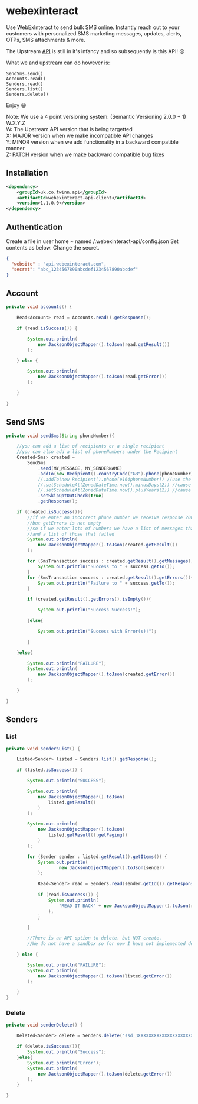 # webexinteract
Use WebExInteract to send bulk SMS online. 
Instantly reach out to your customers with personalized SMS marketing messages, updates, alerts, OTPs, SMS attachments &amp; more.

The Upstream [API](https://docs.webexinteract.com/reference/sms-api) is still in it's infancy and so subsequently is this API! :disappointed:

What we and upstream can do however is:

    SendSms.send()
    Accounts.read()
    Senders.read()
    Senders.list()
    Senders.delete()

Enjoy :smiley:

Note: We use a 4 point versioning system: (Semantic Versioning 2.0.0 + 1) W.X.Y.Z  
    W: The Upstream API version that is being targetted  
    X: MAJOR version when we make incompatible API changes  
    Y: MINOR version when we add functionality in a backward compatible manner  
    Z: PATCH version when we make backward compatible bug fixes  
    
## Installation
```xml
<dependency>
    <groupId>uk.co.twinn.api</groupId>
    <artifactId>webexinteract-api-client</artifactId>
    <version>1.1.0.0</version>
</dependency>
```

## Authentication

Create a file in user home ~ named /.webexinteract-api/config.json
Set contents as below. Change the secret.

```json
{
  "website" : "api.webexinteract.com", 
  "secret": "abc_1234567890abcdef1234567890abcdef"
}
```

## Account
```java
private void accounts() {

    Read<Account> read = Accounts.read().getResponse();

    if (read.isSuccess()) {

        System.out.println(
            new JacksonObjectMapper().toJson(read.getResult())
        );

    } else {

        System.out.println(
            new JacksonObjectMapper().toJson(read.getError())
        );

    }

}

```
## Send SMS
```java
private void sendSms(String phoneNumber){

    //you can add a list of recipients or a single recipient
    //you can also add a list of phoneNumbers under the Recipient
    Created<Sms> created =
        SendSms
            .send(MY_MESSAGE, MY_SENDERNAME)
            .addTo(new Recipient().countryCode("GB").phone(phoneNumber)) //set GB as country use 'normal' 07000123456 format
            //.addTo(new Recipient().phone(e164phoneNumber)) //use the +4470000123456 format
            //.setScheduleAt(ZonedDateTime.now().minusDays(2)) //cause in the past error
            //.setScheduleAt(ZonedDateTime.now().plusYears(2)) //cause too far in the future error
            .setSkipOptOutCheck(true)
            .getResponse();

    if (created.isSuccess()){
        //if we enter an incorrect phone number we receive response 200
        //but getErrors is not empty
        //so if we enter lots of numbers we have a list of messages that succeed
        //and a list of those that failed
        System.out.println(
            new JacksonObjectMapper().toJson(created.getResult())
        );

        for (SmsTransaction success : created.getResult().getMessages()){
            System.out.println("Success to " + success.getTo());
        }
        for (SmsTransaction success : created.getResult().getErrors()){
            System.out.println("Failure to " + success.getTo());
        }

        if (created.getResult().getErrors().isEmpty()){

            System.out.println("Success Success!");

        }else{

            System.out.println("Success with Error(s)!");

        }

    }else{

        System.out.println("FAILURE");
        System.out.println(
            new JacksonObjectMapper().toJson(created.getError())
        );

    }

}
```

## Senders
### List
```java
private void sendersList() {

    Listed<Sender> listed = Senders.list().getResponse();

    if (listed.isSuccess()) {

        System.out.println("SUCCESS");

        System.out.println(
            new JacksonObjectMapper().toJson(
                listed.getResult()
            )
        );

        System.out.println(
            new JacksonObjectMapper().toJson(
                listed.getResult().getPaging()
            )
        );

        for (Sender sender : listed.getResult().getItems()) {
            System.out.println(
                    new JacksonObjectMapper().toJson(sender)
            );

            Read<Sender> read = Senders.read(sender.getId()).getResponse();
            
            if (read.isSuccess()) {
                System.out.println(
                    "READ IT BACK" + new JacksonObjectMapper().toJson(read.getResult())
                );
            }

        }

        //There is an API option to delete. but NOT create.
        //We do not have a sandbox so for now I have not implemented delete

    } else {

        System.out.println("FAILURE");
        System.out.println(
            new JacksonObjectMapper().toJson(listed.getError())
        );

    }
}
```

### Delete 
```java 
private void senderDelete() {

    Deleted<Sender> delete = Senders.delete("ssd_3XXXXXXXXXXXXXXXXXXXXX").getResponse();

    if (delete.isSuccess()){
        System.out.println("Success");
    }else{
        System.out.println("Error");
        System.out.println(
            new JacksonObjectMapper().toJson(delete.getError())
        );
    }

}    
```
